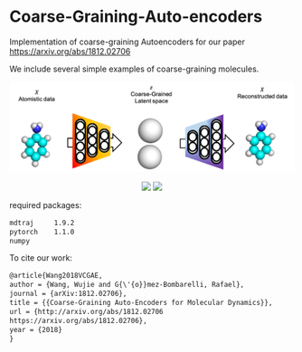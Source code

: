 # Coarse-Graining-Auto-encoders

Implementation of coarse-graining Autoencoders for our paper https://arxiv.org/abs/1812.02706

We include several simple examples of coarse-graining molecules.

<p align="center">
  <img src="movies/schematic.png" width="650">
</p>
<p align="center">
  <img src="movies/decode.gif" width="220"/> 
  <img src="movies/cg.gif" width="220"/> 
</p>

required packages:
```
mdtraj     1.9.2
pytorch    1.1.0 
numpy
```

To cite our work:

```
@article{Wang2018VCGAE,
author = {Wang, Wujie and G{\'{o}}mez-Bombarelli, Rafael},
journal = {arXiv:1812.02706},
title = {{Coarse-Graining Auto-Encoders for Molecular Dynamics}},
url = {http://arxiv.org/abs/1812.02706 https://arxiv.org/abs/1812.02706},
year = {2018}
}
```
